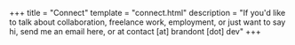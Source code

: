 +++
title = "Connect"
template = "connect.html"
description = "If you'd like to talk about collaboration, freelance work, employment, or just want to say hi, send me an email here, or at contact [at] brandont [dot] dev"
+++

